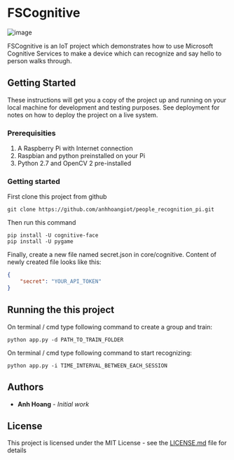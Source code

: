 # FSCognitive

![image](https://a2ua.com/cognitive/cognitive-004.jpg)

FSCognitive is an IoT project which demonstrates how to use Microsoft Cognitive Services to make a device which can recognize and say hello to person walks through.

## Getting Started

These instructions will get you a copy of the project up and running on your local machine for development and testing purposes. See deployment for notes on how to deploy the project on a live system.

### Prerequisities

1. A Raspberry Pi with Internet connection
2. Raspbian and python preinstalled on your Pi
3. Python 2.7 and OpenCV 2 pre-installed

### Getting started

First clone this project from github

```
git clone https://github.com/anhhoangiot/people_recognition_pi.git
```
Then run this command
```
pip install -U cognitive-face
pip install -U pygame
```
Finally, create a new file named secret.json in core/cognitive. Content of newly created file looks like this:
```json
{
    "secret": "YOUR_API_TOKEN"
}
```

## Running the this project

On terminal / cmd type following command to create a group and train:
``` 
python app.py -d PATH_TO_TRAIN_FOLDER
```
On terminal / cmd type following command to start recognizing:
```
python app.py -i TIME_INTERVAL_BETWEEN_EACH_SESSION
```

## Authors

* **Anh Hoang** - *Initial work*

## License

This project is licensed under the MIT License - see the [LICENSE.md](LICENSE.md) file for details

